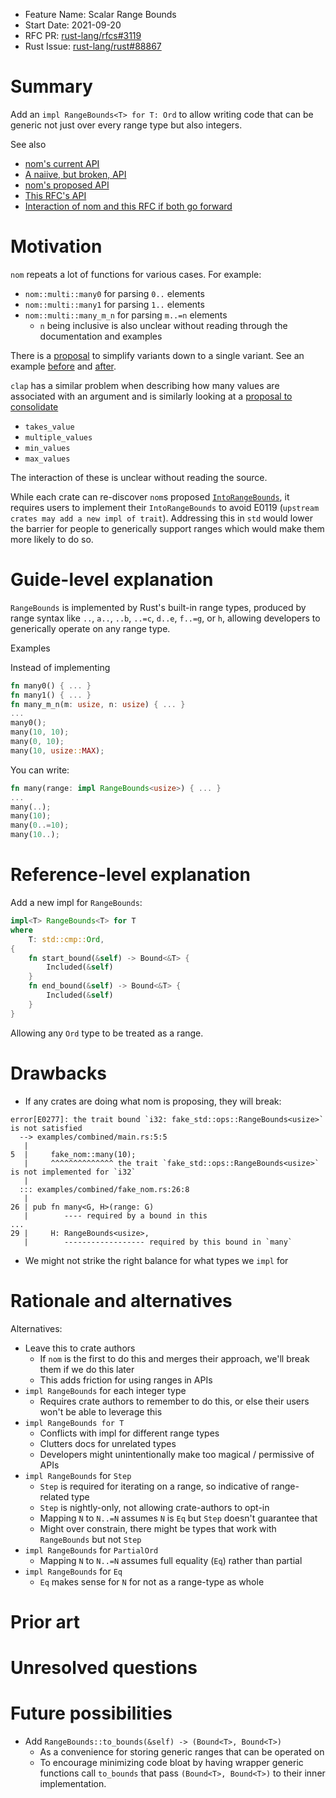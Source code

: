 - Feature Name: Scalar Range Bounds
- Start Date: 2021-09-20
- RFC PR: [rust-lang/rfcs#3119](https://github.com/rust-lang/rfcs/pull/3119)
- Rust Issue: [rust-lang/rust#88867](https://github.com/rust-lang/rust/issues/88867)

# Summary
[summary]: #summary

Add an `impl RangeBounds<T> for T: Ord` to allow writing code that can be
generic not just over every range type but also integers.

See also
- [nom's current API](examples/current)
- [A naiive, but broken, API](examples/broken-nom-proposal)
- [nom's proposed API](examples/nom-proposal)
- [This RFC's API](examples/rust-proposal)
- [Interaction of nom and this RFC if both go forward](examples/combined)

# Motivation
[motivation]: #motivation

`nom` repeats a lot of functions for various cases.  For example:
- `nom::multi::many0` for parsing `0..` elements
- `nom::multi::many1` for parsing `1..` elements
- `nom::multi::many_m_n` for parsing `m..=n` elements
  - `n` being inclusive is also unclear without reading through the documentation and examples

There is a [proposal](https://github.com/Geal/nom/issues/1393) to simplify
variants down to a single variant.  See an example
[before](examples/current/main.rs) and [after](examples/nom-proposal/main.rs).

`clap` has a similar problem when describing how many values are associated
with an argument and is similarly looking at a [proposal to
consolidate](https://github.com/clap-rs/clap/issues/2688)
- `takes_value`
- `multiple_values`
- `min_values`
- `max_values`

The interaction of these is unclear without reading the source.

While each crate can re-discover `nom`s proposed
[`IntoRangeBounds`](examples/nom-proposa/fake_nom.rs), it requires users to
implement their `IntoRangeBounds` to avoid E0119
(`upstream crates may add a new impl of trait`).  Addressing this in `std`
would lower the barrier for people to generically support ranges which would
make them more likely to do so.

# Guide-level explanation
[guide-level-explanation]: #guide-level-explanation

`RangeBounds` is implemented by Rust's built-in range types, produced
by range syntax like `..`, `a..`, `..b`, `..=c`, `d..e`, `f..=g`, or `h`,
allowing developers to generically operate on any range type.

Examples

Instead of implementing
```rust
fn many0() { ... }
fn many1() { ... }
fn many_m_n(m: usize, n: usize) { ... }
...
many0();
many(10, 10);
many(0, 10);
many(10, usize::MAX);
```

You can write:
```rust
fn many(range: impl RangeBounds<usize>) { ... }
...
many(..);
many(10);
many(0..=10);
many(10..);
```

# Reference-level explanation
[reference-level-explanation]: #reference-level-explanation

Add a new impl for `RangeBounds`:
```rust
impl<T> RangeBounds<T> for T
where
    T: std::cmp::Ord,
{
    fn start_bound(&self) -> Bound<&T> {
        Included(&self)
    }
    fn end_bound(&self) -> Bound<&T> {
        Included(&self)
    }
}
```

Allowing any `Ord` type to be treated as a range.

# Drawbacks
[drawbacks]: #drawbacks

- If any crates are doing what nom is proposing, they will break:
```
error[E0277]: the trait bound `i32: fake_std::ops::RangeBounds<usize>` is not satisfied
  --> examples/combined/main.rs:5:5
   |
5  |     fake_nom::many(10);
   |     ^^^^^^^^^^^^^^ the trait `fake_std::ops::RangeBounds<usize>` is not implemented for `i32`
   | 
  ::: examples/combined/fake_nom.rs:26:8
   |
26 | pub fn many<G, H>(range: G)
   |        ---- required by a bound in this
...
29 |     H: RangeBounds<usize>,
   |        ------------------ required by this bound in `many`
```
- We might not strike the right balance for what types we `impl` for

# Rationale and alternatives
[rationale-and-alternatives]: #rationale-and-alternatives

Alternatives:
- Leave this to crate authors
  - If `nom` is the first to do this and merges their approach, we'll break them if we do this later
  - This adds friction for using ranges in APIs
- `impl RangeBounds` for each integer type
  - Requires crate authors to remember to do this, or else their users won't be able to leverage this
- `impl RangeBounds for T`
  - Conflicts with impl for different range types
  - Clutters docs for unrelated types
  - Developers might unintentionally make too magical / permissive of APIs
- `impl RangeBounds` for `Step`
  - `Step` is required for iterating on a range, so indicative of range-related type
  - `Step` is nightly-only, not allowing crate-authors to opt-in
  - Mapping `N` to `N..=N` assumes `N` is `Eq` but `Step` doesn't guarantee that
  - Might over constrain, there might be types that work with `RangeBounds` but not `Step`
- `impl RangeBounds` for `PartialOrd`
  - Mapping `N` to `N..=N` assumes full equality (`Eq`) rather than partial
- `impl RangeBounds` for `Eq`
  - `Eq` makes sense for `N` for not as a range-type as whole

# Prior art
[prior-art]: #prior-art

# Unresolved questions
[unresolved-questions]: #unresolved-questions


# Future possibilities
[future-possibilities]: #future-possibilities

- Add `RangeBounds::to_bounds(&self) -> (Bound<T>, Bound<T>)`
  - As a convenience for storing generic ranges that can be operated on
  - To encourage minimizing code bloat by having wrapper generic functions call
    `to_bounds` that pass `(Bound<T>, Bound<T>)` to their inner implementation.
